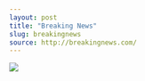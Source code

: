 ```yaml
---
layout: post
title: "Breaking News"
slug: breakingnews
source: http://breakingnews.com/
---
```


<img src="{{ site.url }}/assets/img/screenshots/breakingnews.jpg">
